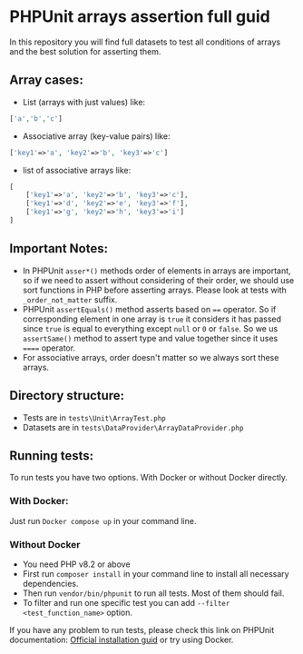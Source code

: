# PHPUnit arrays assertion full guid

In this repository you will find full datasets to test all conditions of arrays and the best solution for asserting them.

## Array cases:

- List (arrays with just values) like:

```php
['a','b','c']
```

- Associative array (key-value pairs) like:

```php
['key1'=>'a', 'key2'=>'b', 'key3'=>'c']
```

- list of associative arrays like:

```php
[
    ['key1'=>'a', 'key2'=>'b', 'key3'=>'c'],
    ['key1'=>'d', 'key2'=>'e', 'key3'=>'f'],
    ['key1'=>'g', 'key2'=>'h', 'key3'=>'i']
]
```

## Important Notes:

- In PHPUnit `asser*()` methods order of elements in arrays are important, so if we need to assert without considering of their order, we should use sort functions in PHP before asserting arrays. Please look at tests with `_order_not_matter` suffix.
- PHPUnit `assertEquals()` method asserts based on `==` operator. So if corresponding element in one array is `true` it considers it has passed since `true` is equal to everything except `null` or `0` or `false`. So we us `assertSame()` method to assert type and value together since it uses `====` operator.
- For associative arrays, order doesn't matter so we always sort these arrays.

## Directory structure:
- Tests are in `tests\Unit\ArrayTest.php`
- Datasets are in `tests\DataProvider\ArrayDataProvider.php`

## Running tests:
To run tests you have two options. With Docker or without Docker directly.

### With Docker:
Just run `Docker compose up` in your command line.

### Without Docker
- You need PHP v8.2 or above
- First run `composer install` in your command line to install all necessary dependencies.    
- Then run `vendor/bin/phpunit` to run all tests. Most of them should fail.   
- To filter and run one specific test you can add `--filter <test_function_name>` option.

If you have any problem to run tests, please check this link on PHPUnit documentation: [Official installation guid](https://docs.phpunit.de/en/11.3/installation.html) or try using Docker.